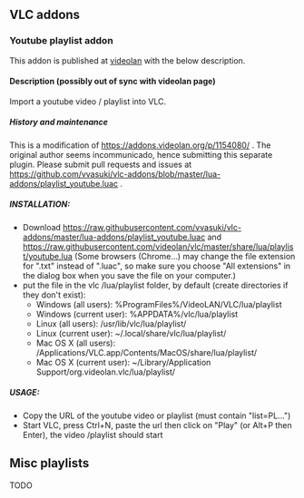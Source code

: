## VLC addons
### Youtube playlist addon

This addon is published at [videolan](https://addons.videolan.org/p/1344170/) with the below description.

#### Description (possibly out of sync with videolan page)
Import a youtube video / playlist into VLC.

##### History and maintenance
This is a modification of https://addons.videolan.org/p/1154080/ . The original author seems incommunicado, hence submitting this separate plugin. Please submit pull requests and issues at https://github.com/vvasuki/vlc-addons/blob/master/lua-addons/playlist_youtube.luac .

##### INSTALLATION:
- Download https://raw.githubusercontent.com/vvasuki/vlc-addons/master/lua-addons/playlist_youtube.luac and https://raw.githubusercontent.com/videolan/vlc/master/share/lua/playlist/youtube.lua (Some browsers (Chrome...) may change the file extension for ".txt" instead of ".luac", so make sure you choose "All extensions" in the dialog box when you save the file on your computer.)
- put the file in the vlc /lua/playlist folder, by default (create directories if they don't exist):
  * Windows (all users): %ProgramFiles%/VideoLAN/VLC/lua/playlist
  * Windows (current user): %APPDATA%/vlc/lua/playlist
  * Linux (all users): /usr/lib/vlc/lua/playlist/
  * Linux (current user): ~/.local/share/vlc/lua/playlist/
  * Mac OS X (all users): /Applications/VLC.app/Contents/MacOS/share/lua/playlist/
  * Mac OS X (current user): ~/Library/Application Support/org.videolan.vlc/lua/playlist/


##### USAGE:
- Copy the URL of the youtube video or playlist (must contain "list=PL...")
- Start VLC, press Ctrl+N, paste the url then click on "Play" (or Alt+P then Enter), the video /playlist should start

## Misc playlists
TODO
